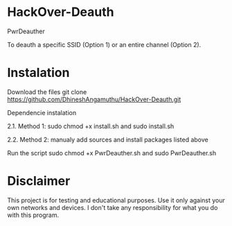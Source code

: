 # HackOver-Deauth
PwrDeauther



To deauth a specific SSID (Option 1) or an entire channel (Option 2).


# Instalation

Download the files git clone https://github.com/DhineshAngamuthu/HackOver-Deauth.git

Dependencie instalation

2.1. Method 1: sudo chmod +x install.sh and sudo install.sh

2.2. Method 2: manualy add sources and install packages listed above

Run the script sudo chmod +x PwrDeauther.sh and sudo PwrDeauther.sh

# Disclaimer

This project is for testing and educational purposes. Use it only against your own networks and devices. I don't take any responsibility for what you do with this program.
